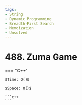 ```yaml
---
tags:
- String
- Dynamic Programming
- Breadth-First Search
- Memoization
- Unsolved
---
```



# 488. Zuma Game

=== "C++"

    $Time: O()$

    $Space: O()$

    ```c++
    ```